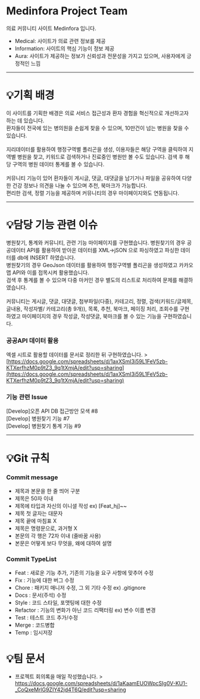 # Medinfora Project Team
의료 커뮤니티 사이트 Medinfora 입니다. 
- Medical: 사이트가 의료 관련 정보를 제공
- Information: 사이트의 핵심 기능이 정보 제공
- Aura: 사이트가 제공하는 정보가 신뢰성과 전문성을 가지고 있으며, 사용자에게 긍정적인 느낌

---

# 💡기획 배경
이 사이트를 기획한 배경은 의료 서비스 접근성과 환자 경험을 혁신적으로 개선하고자 하는 데 있습니다.
<br>
환자들이 전국에 있는 병의원을 손쉽게 찾을 수 있으며, 10만건이 넘는 병원을 찾을 수 있습니다. 
<br>
<br>
지리데이터를 활용하여 행정구역별 폴리곤을 생성, 이용자들은 해당 구역을 클릭하여 지역별 병원을 찾고, 키워드로 검색하거나 진료중인 병원만 볼 수도 있습니다.
검색 후 해당 구역의 병원 데이터 통계를 볼 수 있습니다.
<br>
<br>
커뮤니티 기능이 있어 환자들이 게시글, 댓글, 대댓글을 남기거나 파일을 공유하여 다양한 건강 정보나 의견을 나눌 수 있으며 추천, 북마크가 가능합니다.
<br>
편리한 검색, 정렬 기능을 제공하며 커뮤니티의 경우 마이페이지와도 연동됩니다. 


---

# 💡담당 기능 관련 이슈 

병원찾기, 통계와 커뮤니티, 관련 기능 마이페이지를 구현했습니다. 병원찾기의 경우 공공데이터 API를 활용하여 받아온 데이터를 XML→jSON 으로 파싱하였고 파싱한 데이터를 db에 INSERT 하였습니다.
<br>
병원찾기의 경우 GeoJson 데이터를 활용하여 행정구역별 폴리곤을 생성하였고 카카오맵 API와 이를 접목시켜 활용했습니다.
<br>
검색 후 통계를 볼 수 있으며 다중 마커인 경우 별도의 리스트로 처리하여 문제를 해결하였습니다.
<br>
<br>
커뮤니티는 게시글, 댓글, 대댓글, 첨부파일(다중), 카테고리, 정렬, 검색(키워드/글제목, 글내용, 작성자별/ 카테고리(총 9개)), 목록, 추천, 북마크, 페이징 처리, 조회수를 구현하였고
마이페이지의 경우 작성글, 작성댓글, 북마크를 볼 수 있는 기능을 구현하였습니다.

### 공공API 데이터 활용 ###
엑셀 시트로 활용할 데이터를 문서로 정리한 뒤 구현하였습니다. >
<br>
[https://docs.google.com/spreadsheets/d/1axXSmI3i59L1FeV5zb-KTXerfhzM0p9tZ3_9q1tXmjA/edit?usp=sharing](https://docs.google.com/spreadsheets/d/1axXSmI3i59L1FeV5zb-KTXerfhzM0p9tZ3_9q1tXmjA/edit?usp=sharing)

### 기능 관련 Issue
[Develop]오픈 API DB 접근방안 모색 #8
<br>
[Develop] 병원찾기 기능 #7
<br>
[Develop] 병원찾기 통계 기능 #9



---






# 💡Git 규칙 

### Commit message
- 제목과 본문을 한 줄 띄어 구분
- 제목은 50자 이내
- 제목에 타입과 자신의 이니셜 작성 ex) [Feat_hj]~~
- 제목 첫 글자는 대문자
- 제목 끝에 마침표 X
- 제목은 명령문으로, 과거형 X
- 본문의 각 행은 72자 이내 (줄바꿈 사용)
- 본문은 어떻게 보다 무엇을, 왜에 대하여 설명

### Commit TypeList
- Feat : 새로운 기능 추가, 기존의 기능을 요구 사항에 맞추어 수정
- Fix : 기능에 대한 버그 수정
- Chore : 패키지 매니저 수정, 그 외 기타 수정 ex) .gitignore
- Docs : 문서(주석) 수정
- Style : 코드 스타일, 포맷팅에 대한 수정
- Refactor : 기능의 변화가 아닌 코드 리팩터링 ex) 변수 이름 변경
- Test : 테스트 코드 추가/수정
- Merge : 코드병합
- Temp : 임시저장


# 💡팀 문서 

- 프로젝트 회의록을 매일 작성했습니다. >
https://docs.google.com/spreadsheets/d/1aKaamEUOWpcSIg0V-KU1-_CoQxeMrlG9ZIY42jd4T6Q/edit?usp=sharing
